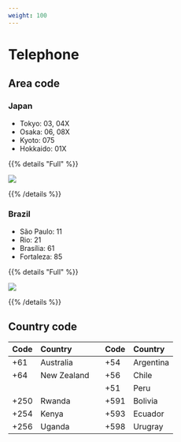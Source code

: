 ```yaml
---
weight: 100
---
```


# Telephone

## Area code

### Japan

- Tokyo: 03, 04X
- Osaka: 06, 08X
- Kyoto: 075
- Hokkaido: 01X

{{% details "Full" %}}

<img src="https://images.squarespace-cdn.com/content/v1/60f6054f4e76b03092956de8/19dfb5b1-0cb0-49a5-adb4-9b211585bffc/19.png"/>

{{% /details %}}

### Brazil

- São Paulo: 11
- Rio: 21
- Brasília: 61
- Fortaleza: 85

{{% details "Full" %}}

<img src="https://images.squarespace-cdn.com/content/v1/60f6054f4e76b03092956de8/930c8141-7d6e-4397-a56c-f58b902e85c1/Brasil_-_Códigos_de_área_DDD.png"/>

{{% /details %}}

## Country code

| Code | Country     |     | Code | Country   |
|:---- |:----------- | --- |:---- |:--------- |
| +61  | Australia   |     | +54  | Argentina |
| +64  | New Zealand |     | +56  | Chile     |
|      |             |     | +51  | Peru      |
| +250 | Rwanda      |     | +591 | Bolivia   |
| +254 | Kenya       |     | +593 | Ecuador   |
| +256 | Uganda      |     | +598 | Urugray   |
